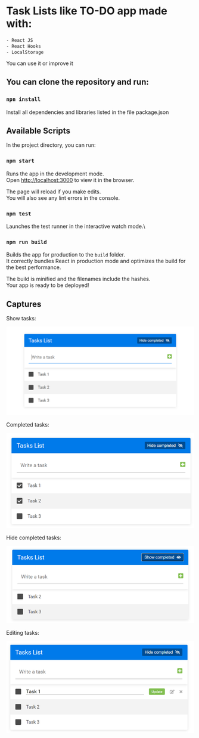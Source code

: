 # Task Lists like TO-DO app made with:

    - React JS
    - React Hooks
    - LocalStorage

You can use it or improve it

## You can clone the repository and run:

### `npn install`

Install all dependencies and libraries listed in the file package.json

## Available Scripts

In the project directory, you can run:

### `npm start`

Runs the app in the development mode.\
Open [http://localhost:3000](http://localhost:3000) to view it in the browser.

The page will reload if you make edits.\
You will also see any lint errors in the console.

### `npm test`

Launches the test runner in the interactive watch mode.\

### `npm run build`

Builds the app for production to the `build` folder.\
It correctly bundles React in production mode and optimizes the build for the best performance.

The build is minified and the filenames include the hashes.\
Your app is ready to be deployed!

## Captures

Show tasks:

![](https://github.com/sleatherv/react-task-list/blob/dev/examples/initial.PNG?raw=true)

Completed tasks:

![](https://github.com/sleatherv/react-task-list/blob/dev/examples/completedTasks.PNG?raw=true)

Hide completed tasks:

![](https://github.com/sleatherv/react-task-list/blob/dev/examples/hideCompleted.PNG?raw=true)

Editing tasks:

![](https://github.com/sleatherv/react-task-list/blob/dev/examples/editingtask.PNG?raw=true)
